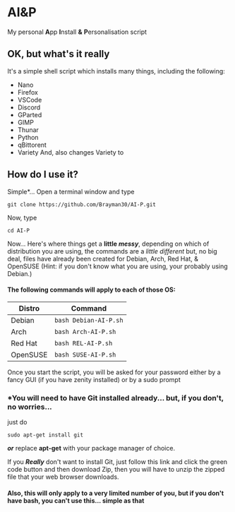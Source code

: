 
# AI&P
 My personal **A**pp **I**nstall **&** **P**ersonalisation script 

## OK, but what's it really

It's a simple shell script which installs many things, including the following:

 - Nano
 - Firefox
 - VSCode
 - Discord
 - GParted
 - GIMP
 - Thunar
 - Python
 - qBittorent
 - Variety
And, also changes Variety to 
## How do I use it?
Simple*...
Open a terminal window and type 

    git clone https://github.com/Brayman30/AI-P.git

Now, type 

    cd AI-P

Now... Here's where things get a **little *messy***, 
depending on which of distribution you are using, the commands are a *little different* but, no big deal, files have already been created for Debian, Arch, Red Hat, & OpenSUSE (Hint: if you don't know what you are using, your probably using Debian.)
#### The following commands will apply to each of those OS:
|Distro|Command|
|--|--|
|Debian|`bash Debian-AI-P.sh`|
|Arch|`bash Arch-AI-P.sh`|
|Red Hat|`bash REL-AI-P.sh`|
|OpenSUSE|`bash SUSE-AI-P.sh`|

Once you start the script, you will be asked for your password either by a fancy GUI (if you have zenity installed) or by a sudo prompt
### *You will need to have Git installed already... but, if you don't, no worries... 
just do

    sudo apt-get install git

***or*** replace **apt-get** with your package manager of choice.

If you ***Really*** don't want to install Git, just follow this link and click the green code button and then download Zip, then you will have to unzip the zipped file that your web browser downloads.
#### Also, this will only apply to a very limited number of you, but if you don't have bash, you can't use this... simple as that
